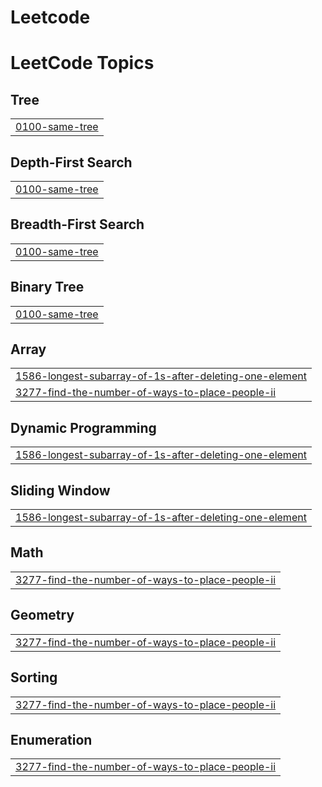 # Leetcode
<!---LeetCode Topics Start-->
# LeetCode Topics
## Tree
|  |
| ------- |
| [0100-same-tree](https://github.com/mayankgaur0405/Leetcode/tree/master/0100-same-tree) |
## Depth-First Search
|  |
| ------- |
| [0100-same-tree](https://github.com/mayankgaur0405/Leetcode/tree/master/0100-same-tree) |
## Breadth-First Search
|  |
| ------- |
| [0100-same-tree](https://github.com/mayankgaur0405/Leetcode/tree/master/0100-same-tree) |
## Binary Tree
|  |
| ------- |
| [0100-same-tree](https://github.com/mayankgaur0405/Leetcode/tree/master/0100-same-tree) |
## Array
|  |
| ------- |
| [1586-longest-subarray-of-1s-after-deleting-one-element](https://github.com/mayankgaur0405/Leetcode/tree/master/1586-longest-subarray-of-1s-after-deleting-one-element) |
| [3277-find-the-number-of-ways-to-place-people-ii](https://github.com/mayankgaur0405/Leetcode/tree/master/3277-find-the-number-of-ways-to-place-people-ii) |
## Dynamic Programming
|  |
| ------- |
| [1586-longest-subarray-of-1s-after-deleting-one-element](https://github.com/mayankgaur0405/Leetcode/tree/master/1586-longest-subarray-of-1s-after-deleting-one-element) |
## Sliding Window
|  |
| ------- |
| [1586-longest-subarray-of-1s-after-deleting-one-element](https://github.com/mayankgaur0405/Leetcode/tree/master/1586-longest-subarray-of-1s-after-deleting-one-element) |
## Math
|  |
| ------- |
| [3277-find-the-number-of-ways-to-place-people-ii](https://github.com/mayankgaur0405/Leetcode/tree/master/3277-find-the-number-of-ways-to-place-people-ii) |
## Geometry
|  |
| ------- |
| [3277-find-the-number-of-ways-to-place-people-ii](https://github.com/mayankgaur0405/Leetcode/tree/master/3277-find-the-number-of-ways-to-place-people-ii) |
## Sorting
|  |
| ------- |
| [3277-find-the-number-of-ways-to-place-people-ii](https://github.com/mayankgaur0405/Leetcode/tree/master/3277-find-the-number-of-ways-to-place-people-ii) |
## Enumeration
|  |
| ------- |
| [3277-find-the-number-of-ways-to-place-people-ii](https://github.com/mayankgaur0405/Leetcode/tree/master/3277-find-the-number-of-ways-to-place-people-ii) |
<!---LeetCode Topics End-->
